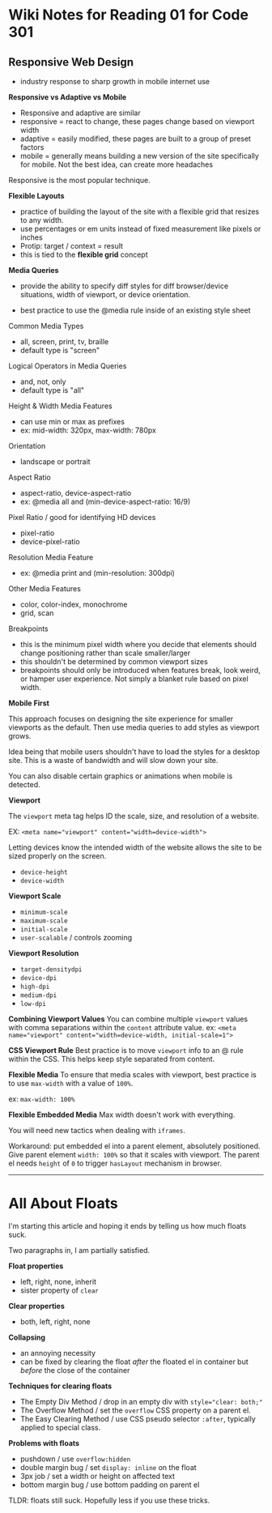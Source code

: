 # Wiki Notes for Reading 01 for Code 301

## Responsive Web Design
- industry response to sharp growth in mobile internet use

**Responsive vs Adaptive vs Mobile**
- Responsive and adaptive are similar
- responsive = react to change, these pages change based on viewport width
- adaptive = easily modified, these pages are built to a group of preset factors
- mobile = generally means building a new version of the site specifically for mobile. Not the best idea, can create more headaches

Responsive is the most popular technique.

**Flexible Layouts**
- practice of building the layout of the site with a flexible grid that resizes to any width.
- use percentages or em units instead of fixed measurement like pixels or inches
- Protip: target / context = result
- this is tied to the **flexible grid** concept

**Media Queries**
- provide the ability to specify diff styles for diff browser/device situations, width of viewport, or device orientation.

- best practice to use the @media rule inside of an existing style sheet

Common Media Types
- all, screen, print, tv, braille
- default type is "screen"

Logical Operators in Media Queries
- and, not, only 
- default type is "all"

Height & Width Media Features
- can use min or max as prefixes
- ex: mid-width: 320px, max-width: 780px

Orientation
- landscape or portrait

Aspect Ratio
- aspect-ratio, device-aspect-ratio 
- ex: @media all and (min-device-aspect-ratio: 16/9)

Pixel Ratio / good for identifying HD devices
- pixel-ratio
- device-pixel-ratio

Resolution Media Feature
- ex: @media print and (min-resolution: 300dpi)

Other Media Features
- color, color-index, monochrome
- grid, scan

Breakpoints
- this is the minimum pixel width where you decide that elements should change positioning rather than scale smaller/larger
- this shouldn't be determined by common viewport sizes
- breakpoints should only be introduced when features break, look weird, or hamper user experience. Not simply a blanket rule based on pixel width.

**Mobile First**

This approach focuses on designing the site experience for smaller viewports as the default. Then use media queries to add styles as viewport grows.

Idea being that mobile users shouldn't have to load the styles for a desktop site. This is a waste of bandwidth and will slow down your site.

You can also disable certain graphics or animations when mobile is detected. 

**Viewport**

The `viewport` meta tag helps ID the scale, size, and resolution of a website.

EX:
`<meta name="viewport" content="width=device-width">`

Letting devices know the intended width of the website allows the site to be sized properly on the screen.

- `device-height`
- `device-width`

**Viewport Scale**
- `minimum-scale`
- `maximum-scale`
- `initial-scale`
- `user-scalable` / controls zooming

**Viewport Resolution**
- `target-densitydpi`
- `device-dpi`
- `high-dpi`
- `medium-dpi`
- `low-dpi`

**Combining Viewport Values**
You can combine multiple `viewport` values with comma separations within the `content` attribute value.
ex: `<meta name="viewport" content="width=device-width, initial-scale=1">`

**CSS Viewport Rule**
Best practice is to move `viewport` info to an @ rule within the CSS. This helps keep style separated from content.

**Flexible Media**
To ensure that media scales with viewport, best practice is to use `max-width` with a value of `100%`.

ex: `max-width: 100%`

**Flexible Embedded Media**
Max width doesn't work with everything. 

You will need new tactics when dealing with `iframes`.

Workaround: put embedded el into a parent element, absolutely positioned. Give parent element `width: 100%` so that it scales with viewport. The parent el needs `height` of `0` to trigger `hasLayout` mechanism in browser.

---

# All About Floats

I'm starting this article and hoping it ends by telling us how much floats suck.

Two paragraphs in, I am partially satisfied.

**Float properties**
- left, right, none, inherit
- sister property of `clear`

**Clear properties**
- both, left, right, none

**Collapsing**
- an annoying necessity
- can be fixed by clearing the float *after* the floated el in container but *before* the close of the container

**Techniques for clearing floats**
- The Empty Div Method / drop in an empty div with `style="clear: both;"`
- The Overflow Method / set the `overflow` CSS property on a parent el. 
- The Easy Clearing Method / use CSS pseudo selector `:after`, typically applied to special class.

**Problems with floats**
- pushdown / use `overflow:hidden`
- double margin bug / set `display: inline` on the float
- 3px job / set a width or height on affected text
- bottom margin bug / use bottom padding on parent el 

TLDR: floats still suck. Hopefully less if you use these tricks. 